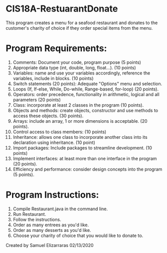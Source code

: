 # CIS18A-RestuarantDonate

This program creates a menu for a seafood restaurant and donates to the customer's charity of choice if they order special items from the menu.

# Program Requirements:
1. Comments: Document your code, program purpose (5 points)
2. Appropriate data type (int, double, long, float…). (10 points)
3. Variables: name and use your variables accordingly, reference the variables, include in blocks. (10 points)
4. Switch statements (20 points): 
    Adequate "Options" menu and selection. 
5. Loops (If, If-else, While, Do-while, Range-based, for-loop) (20 points).
6. Operators: order precedence, functionality in arithmetic, logical and all parameters (20 points)
7. Class: incorporate at least 2 classes in the program (10 points).
8. Objects and methods: create objects, constructor and use methods to access these objects. (30 points).
9. Arrays: include an array, 1 or more dimensions is acceptable. (20 points).
10. Control access to class members: (10 points)
11. Inheritance: allows one class to incorporate another class into its declaration using inheritance. (10 point)
12. Import packages: Include packages to streamline development. (10 points)
13. Implement interfaces: at least more than one interface in the program (20 points).
14. Efficiency and performance: consider design concepts into the program (5 points).

# Program Instructions:
1. Compile Restaurant.java in the command line.
2. Run Restaurant.
3. Follow the instructions.
4. Order as many entrees as you'd like.
5. Order as many desserts as you'd like.
6. Choose your charity of choice that you would like to donate to.


Created by Samuel Elizarraras
02/13/2020
